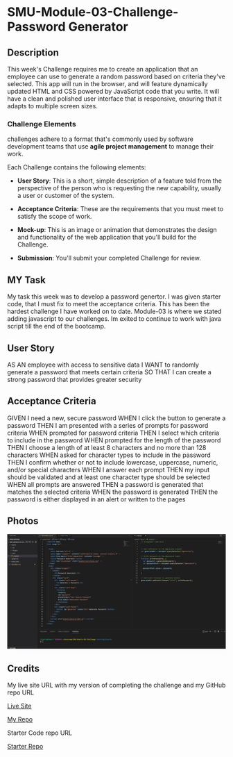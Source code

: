 # SMU-Module-03-Challenge-Password Generator

## Description

This week's Challenge requires me to create an application that an employee can use to generate a random password based on criteria they've selected. This app will run in the browser, and will feature dynamically updated HTML and CSS powered by JavaScript code that you write. It will have a clean and polished user interface that is responsive, ensuring that it adapts to multiple screen sizes.

### Challenge Elements

challenges adhere to a format that's commonly used by software development teams that use **agile project management** to manage their work.

Each Challenge contains the following elements:

* **User Story**: This is a short, simple description of a feature told from the perspective of the person who is requesting the new capability, usually a user or customer of the system.
* **Acceptance Criteria**: These are the requirements that you must meet to satisfy the scope of work.
* **Mock-up**: This is an image or animation that demonstrates the design and functionality of the web application that you'll build for the Challenge.

* **Submission**: You'll submit your completed Challenge for review.

## MY Task

My task this week was to develop a password genertor. I was given starter code, that I must fix to meet the acceptance criteria. This has been the hardest challenge I have worked on to date. Module-03 is where we stated adding javascript to our challenges. Im exited to continue to work with java script till the end of the bootcamp.  

## User Story

AS AN employee with access to sensitive data
I WANT to randomly generate a password that meets certain criteria
SO THAT I can create a strong password that provides greater security

## Acceptance Criteria

GIVEN I need a new, secure password
WHEN I click the button to generate a password
THEN I am presented with a series of prompts for password criteria
WHEN prompted for password criteria
THEN I select which criteria to include in the password
WHEN prompted for the length of the password
THEN I choose a length of at least 8 characters and no more than 128 characters
WHEN asked for character types to include in the password
THEN I confirm whether or not to include lowercase, uppercase, numeric, and/or special characters
WHEN I answer each prompt
THEN my input should be validated and at least one character type should be selected
WHEN all prompts are answered
THEN a password is generated that matches the selected criteria
WHEN the password is generated
THEN the password is either displayed in an alert or written to the pages

## Photos

<img width="1394" src="https://raw.githubusercontent.com/JEmmert10/SMU-Module-03-Challenge/main/Assets/images/vscode.jpg">

## Credits

My live site URL with my version of completing the challenge and my GitHub repo URL

[Live Site ](https://jemmert10.github.io/SMU-Module-03-Challenge/)

[My Repo ](https://github.com/JEmmert10/SMU-Module-03-Challenge)


Starter Code repo URL

[Starter Repo ](https://github.com/coding-boot-camp/friendly-parakeet)






